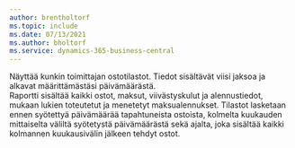 ```yaml
---
author: brentholtorf
ms.topic: include
ms.date: 07/13/2021
ms.author: bholtorf
ms.service: dynamics-365-business-central
---
```

Näyttää kunkin toimittajan ostotilastot. Tiedot sisältävät viisi jaksoa ja alkavat määrittämästäsi päivämäärästä.<br>Raportti sisältää kaikki ostot, maksut, viivästyskulut ja alennustiedot, mukaan lukien toteutetut ja menetetyt maksualennukset. Tilastot lasketaan ennen syötettyä päivämäärää tapahtuneista ostoista, kolmelta kuukauden mittaiselta väliltä syötetystä päivämäärästä sekä ajalta, joka sisältää kaikki kolmannen kuukausivälin jälkeen tehdyt ostot.